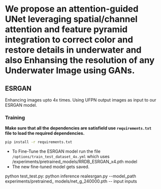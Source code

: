 # We propose an attention-guided UNet leveraging spatial/channel attention and feature pyramid integration to correct color and restore details in underwater and also Enhansing the resolution of any Underwater Image using GANs.


## ESRGAN

Enhancing images upto 4x times. Using UFPN output images as input to our ESRGAN model.

### Training
**Make sure that all the dependencies are satisfield use `requirements.txt` file to load the required dependencies.**
```bash
pip install -r requirements.txt
```
- To Fine-Tune the ESRGAN model run the file `/options/train_test_dataset_4x.yml` which uses /experiments/pretrained_models/RRDB_ESRGAN_x4.pth model
- The new fine-tuned model gets saved. 

python test_test.py: python inference realesrgan.py --model_path experiments/pretrained_ models/net_g_240000.pth -- input inputs

